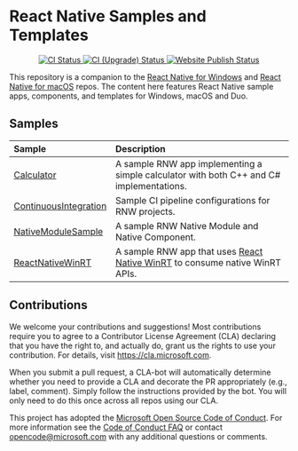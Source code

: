 # React Native Samples and Templates

<p align="center">
  <a href="https://github.com/microsoft/react-native-windows-samples/actions/workflows/ci.yml">
    <img src="https://github.com/microsoft/react-native-windows-samples/workflows/CI/badge.svg" alt="CI Status" />
  </a>
  <a href="https://github.com/microsoft/react-native-windows-samples/actions/workflows/ci-upgrade.yml">
    <img src="https://github.com/microsoft/react-native-windows-samples/workflows/CI%20%28Upgrade%29/badge.svg" alt="CI (Upgrade) Status" />
  </a>
  <a href="https://github.com/microsoft/react-native-windows-samples/actions/workflows/website-publish.yml">
    <img src="https://github.com/microsoft/react-native-windows-samples/workflows/RNW%20Website%20Publish/badge.svg" alt="Website Publish Status" />
  </a>
</p>

This repository is a companion to the [React Native for Windows](https://github.com/microsoft/react-native-windows) and [React Native for macOS](https://github.com/microsoft/react-native-macos) repos.
The content here features React Native sample apps, components, and templates for Windows, macOS and Duo.

## Samples

<div align="center">

| Sample | Description |
|:-------|:------------|
| [Calculator](./samples/Calculator) | A sample RNW app implementing a simple calculator with both C++ and C# implementations. |
| [ContinuousIntegration](./samples/ContinuousIntegration) | Sample CI pipeline configurations for RNW projects. |
| [NativeModuleSample](./samples/NativeModuleSample) | A sample RNW Native Module and Native Component. |
| [ReactNativeWinRT](https://github.com/microsoft/react-native-winrt/tree/main/samples/RNWinRTTestApp) | A sample RNW app that uses [React Native WinRT](aka.ms/reactnativewinrt) to consume native WinRT APIs. |

</div>

## Contributions
We welcome your contributions and suggestions!  Most contributions require you to agree to a
Contributor License Agreement (CLA) declaring that you have the right to, and actually do, grant us
the rights to use your contribution. For details, visit https://cla.microsoft.com.

When you submit a pull request, a CLA-bot will automatically determine whether you need to provide
a CLA and decorate the PR appropriately (e.g., label, comment). Simply follow the instructions
provided by the bot. You will only need to do this once across all repos using our CLA.

This project has adopted the [Microsoft Open Source Code of Conduct](https://opensource.microsoft.com/codeofconduct/).
For more information see the [Code of Conduct FAQ](https://opensource.microsoft.com/codeofconduct/faq/) or
contact [opencode@microsoft.com](mailto:opencode@microsoft.com) with any additional questions or comments.
